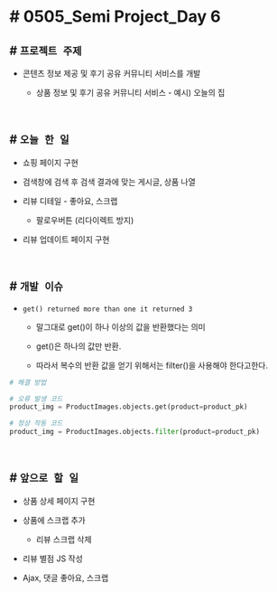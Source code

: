 # # 0505_Semi Project_Day 6

## # `프로젝트 주제`

- 콘텐츠 정보 제공 및 후기 공유 커뮤니티 서비스를 개발

    - 상품 정보 및 후기 공유 커뮤니티 서비스 - 예시) 오늘의 집

<br>

## # `오늘 한 일`

- 쇼핑 페이지 구현

- 검색창에 검색 후 검색 결과에 맞는 게시글, 상품 나열

- 리뷰 디테일 - 좋아요, 스크랩

    - 팔로우버튼 (리다이렉트 방지)

- 리뷰 업데이트 페이지 구현


<br>

## # `개발 이슈`

- `get() returned more than one it returned 3`
    
    - 말그대로 get()이 하나 이상의 값을 반환했다는 의미
    
    - get()은 하나의 값만 반환. 
    
    - 따라서 복수의 반환 값을 얻기 위해서는 filter()을 사용해야 한다고한다.
```py
# 해결 방법

# 오류 발생 코드
product_img = ProductImages.objects.get(product=product_pk)

# 정상 작동 코드
product_img = ProductImages.objects.filter(product=product_pk)
```

<br>

## # `앞으로 할 일`

- 상품 상세 페이지 구현

- 상품에 스크랩 추가
    
    - 리뷰 스크랩 삭제

- 리뷰 별점 JS 작성

- Ajax, 댓글 좋아요, 스크랩


